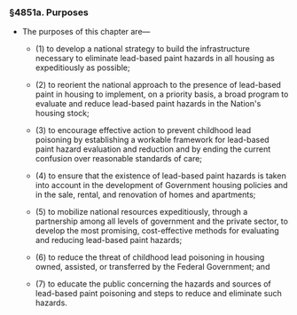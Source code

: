 ### §4851a. Purposes
* The purposes of this chapter are—

  * (1) to develop a national strategy to build the infrastructure necessary to eliminate lead-based paint hazards in all housing as expeditiously as possible;

  * (2) to reorient the national approach to the presence of lead-based paint in housing to implement, on a priority basis, a broad program to evaluate and reduce lead-based paint hazards in the Nation's housing stock;

  * (3) to encourage effective action to prevent childhood lead poisoning by establishing a workable framework for lead-based paint hazard evaluation and reduction and by ending the current confusion over reasonable standards of care;

  * (4) to ensure that the existence of lead-based paint hazards is taken into account in the development of Government housing policies and in the sale, rental, and renovation of homes and apartments;

  * (5) to mobilize national resources expeditiously, through a partnership among all levels of government and the private sector, to develop the most promising, cost-effective methods for evaluating and reducing lead-based paint hazards;

  * (6) to reduce the threat of childhood lead poisoning in housing owned, assisted, or transferred by the Federal Government; and

  * (7) to educate the public concerning the hazards and sources of lead-based paint poisoning and steps to reduce and eliminate such hazards.
